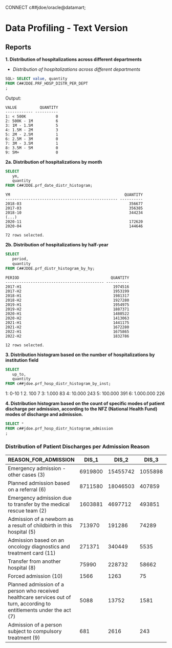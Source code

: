CONNECT c##jdoe/oracle@datamart;

# Data Profiling - Text Version
## Reports
**1. Distribution of hospitalizations across different departments**

- _Distribution of hospitalizations across different departments_

```sql
SQL> SELECT value, quantity
FROM C##JDOE.PRF_HOSP_DISTR_PER_DEPT
;
```
Output:
```
VALUE          QUANTITY
------------ ----------
1: < 500K             0
2: 500K - 1M          6
3: 1M - 1.5M          5
4: 1.5M - 2M          3
5: 2M - 2.5M          1
6: 2.5M - 3M          0
7: 3M - 3.5M          1
8: 3.5M - 5M          0
9: 5M+                0
```

**2a. Distribution of hospitalizations by month**
```sql
SELECT
   ym,
   quantity
FROM C##JDOE.prf_date_distr_histogram;
```
```
YM                                                  QUANTITY
------------------------------------------------- ----------
2018-03                                               356677
2017-03                                               356385
2018-10                                               344234
(...)
2020-11                                               172620
2020-04                                               144646

72 rows selected. 
```

**2b. Distribution of hospitalizations by half-year**

```sql
SELECT
   period,
   quantity
FROM C##JDOE.prf_distr_histogram_by_hy;
```
```
PERIOD                                        QUANTITY
------------------------------------------- ----------
2017-H1                                        1974516
2017-H2                                        1953199
2018-H1                                        1981317
2018-H2                                        1927280
2019-H1                                        1954975
2019-H2                                        1887371
2020-H1                                        1480522
2020-H2                                        1413063
2021-H1                                        1441175
2021-H2                                        1672280
2022-H1                                        1675865
2022-H2                                        1832786

12 rows selected. 
```
**3. Distribution histogram based on the number of hospitalizations by institution field**
```sql
SELECT
   up_to,
   quantity
FROM c##jdoe.prf_hosp_distr_histogram_by_inst;
```


1: 0-10	1
2. 100	7
3: 1.000	83
4: 10.000	243
5: 100.000	391
6: 1.000.000	226


**4. Distribution histogram based on the count of specific modes of patient discharge per admission, according to the NFZ (National Health Fund) modes of discharge and admission.**


```sql
SELECT * 
FROM c##jdoe.prf_hosp_distr_histogram_admission
;
```
### Distribution of Patient Discharges per Admission Reason

| REASON_FOR_ADMISSION                                              | DIS_1 | DIS_2 | DIS_3 | DIS_4 | DIS_6 | DIS_7 | DIS_8 | DIS_9 | DIS_10 | DIS_11 |
|-------------------------------------------------------------------|-------------|-------------|-------------|-------------|-------------|-------------|-------------|-------------|--------------|--------------|
| Emergency admission - other cases (3)                             | 6919800     | 15455742    | 1055898     | 188649      | 709275      | 14814       | 2970        | 1122597     | 819          | 2382         |
| Planned admission based on a referral (6)                         | 8711580     | 18046503    | 407859      | 62466       | 238764      | 6309        | 2295        | 213738      | 639          | 2988         |
| Emergency admission due to transfer by the medical rescue team (2)| 1603881     | 4697712     | 493851      | 154932      | 203370      | 11586       | 978         | 1175358     | 480          | 903          |
| Admission of a newborn as a result of childbirth in this hospital (5)| 713970   | 191286      | 74289       | 1260        | 20469       | 72          | 219         | 11430       | 33           | 93           |
| Admission based on an oncology diagnostics and treatment card (11)| 271371      | 340449      | 5535        | 897         | 2766        | 75          | 30          | 9750        | 15           | 66           |
| Transfer from another hospital (8)                                | 75990       | 228732      | 58662       | 5751        | 5925        | 222         | 66          | 27066       | 12           | 6            |
| Forced admission (10)                                             | 1566        | 1263        | 75          | 27          | 60          | 0           | 0           | 99          | 3            | 0            |
| Planned admission of a person who received healthcare services out of turn, according to entitlements under the act (7)| 5088 | 13752 | 1581  | 18  | 39  | 9  | 6  | 24  | 0  | 0   |
| Admission of a person subject to compulsory treatment (9)         | 681         | 2616        | 243         | 69          | 21          | 3           | 6           | 150         | 3            | 0            |

